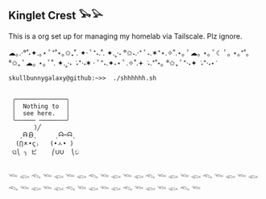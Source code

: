 ## Kinglet Crest 𓅨𓅪

This is a org set up for managing my homelab via Tailscale. Plz ignore.

☁︎｡.·°˚˖✦.｡⋆ ﾟ⁺˚⋆｡✩₊˚. ✦· ﾟ⁺˖.˚. ✦.˳·˖ °✩˖.·⁺ ﾟ˖.✶⁺⋆.✧˚.⋆｡ ﾟ☁︎｡ ⋆｡ ﾟ☾ ﾟ｡ ⋆｡⁺˚｡ °✩₊ ﾟ☁︎｡ ⋆｡ ﾟ˚. ✦.˳·˖ ݁ ˖⁺·˖✶ · ﾟ⁺˖.✦˖⋆ ﾟ.✧˚.𖥔 ݁ ˖.⁺˚⋆｡ °✩₊ ﾟ⁺·˖✦ ݁ ˖⁺·˖⋆ ݁ 

```console
skullbunnygalaxy@github:~>>  ./shhhhhh.sh


 ╭──────────────╮
 │  Nothing to  │ 
 │  see here.   │ 
 ╰─────╴╶───────╯
       )╱ 
   ˏᕱ ͜ᕱˎ     ˏᗣ⑅ᗣˎ 
  (⋂ㅊ•ς₎   (•ㅅ• )  
 ଘ⎝ ╮ ビ    ⎛ᑌᑌ  ⎝ච  
       
```
𓆝 𓆟 𓆞 𓆝 𓆟 𓆝 𓆟 𓆞 𓆝 𓆟 𓆝 𓆟 𓆞 𓆝 𓆟 𓆝 𓆟 𓆞 𓆝 𓆟 𓆝 𓆟 𓆞 𓆝 𓆟 𓆝 𓆟 𓆞 𓆝 𓆟 𓆝 𓆟 𓆞 𓆝 𓆟 𓆝 𓆟 𓆞 𓆝
